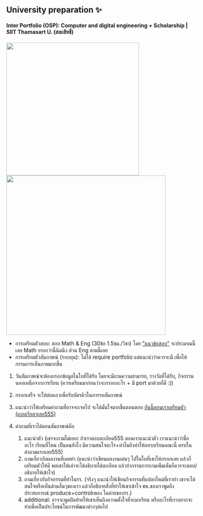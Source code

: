 ## University preparation ✨
#### Inter Portfolio (OSP): Computer and digital engineering + Scholarship | SIIT Thamasart U. (สละสิทธิ์)


<img src="https://github.com/incluDna/ShortNote_GiveAway/assets/135194778/05db603d-9d6e-4da3-91bc-7a296c430500" width="350"> <img src="https://github.com/incluDna/ShortNote_GiveAway/assets/135194778/521ba82a-10d7-4b15-901a-9f13da2394a9" width="420">
- การเตรียมตัวสอบ: สอบ Math & Eng (30ข้อ 1.5ชม./วิชา) โดย ["แนวข้อสอบ"](https://admissions.siit.tu.ac.th/news_and_event/sample-question-of-siit-examination/) จะประมาณนี้เลย Math ยากกว่านี้นิดนึง ส่วน Eng ตามนี้เลย
- การเตรียมตัวสัมภาษณ์ (รอบทุน): ไม่ได้ require portfolio แต่แนะนำว่าควรจะมี เพื่อให้กรรมการเห็นภาพมากขึ้น
 1. วันสัมภาษณ์จะต้องกรอกข้อมูลในใบที่ได้รับ โดยจะมีถามความสามารถ, รางวัลที่ได้รับ, กิจกรรมนอกเหนือจากการเรียน (ควรเตรียมมาก่อนว่าจะกรอกอะไร + มี port มาด้วยก็ดี :))
 2. กรอกเสร็จ จะให้ต่อแถวเพื่อรับบัตรคิวในการรอสัมภาษณ์
 3. แนะนำว่าให้เตรียมคำถามที่อาจจะเจอไป จะได้มั่นใจมากขึ้นตอนตอบ
[อันนี้ตอนเราเตรียมตัว (แบบเรียลๆเลย555)](https://github.com/incluDna/ShortNote_GiveAway/assets/135194778/3cd995d1-067e-4853-8026-932544b4e309)
 
 4. คำถามที่เราได้ตอนสัมภาษณ์คือ
    1. แนะนำตัว (เขาจะถามไม่เยอะ ถ้าเราตอบละเอียด555 ตอนเราแนะนำตัว เราแนะนำว่าชื่ออะไร เรียนที่ไหน เป็นคนยังไง มีความสนใจอะไร+ทำไมถึงทำให้อยากเรียนคณะนี้ ครบในคำถามแรกเลย555)
    2. ถามเกี่ยวกับผลงานที่เคยทำ (แนะนำว่าเขียนผลงานเด่นๆ ไปในใบที่เขาให้กรอกเลย แล้วก็เตรียมตัวให้ดี พอเขาให้เล่าจะได้อธิบายได้ละเอียด แล้วถ้ากรรมการถามเพิ่มเติ่มก็ควรจะตอบ/อธิบายให้เข้าใจ)
    3. ถามเกี่ยวกับกิจกรรมที่ทำในรร. (จริงๆ แนะนำให้เขียนกิจกรรมที่แปลกใหม่ที่เราทำ เขาจะได้สนใจหรือเห็นด้านอื่นๆของเรา แล้วก็อธิบายสิ่งที่ทำให้เขาเข้าใจ ex.ของเราพูดถึงประสบการณ์ produce+controlเพลง ในค่ายของรร.)
    4. additional: อาจจะพูดปิดท้ายให้เขาเห็นถึงความตั้งใจที่จะมาเรียน หรืออะไรที่เราอยากจะทำเพื่อเป็นประโยชน์ในการพัฒนาต่างๆต่อไป
